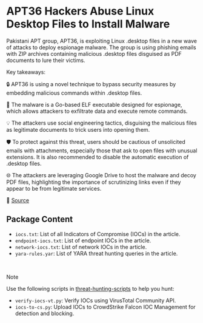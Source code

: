# APT36 Hackers Abuse Linux Desktop Files to Install Malware

Pakistani APT group, APT36, is exploiting Linux .desktop files in a new wave of attacks to deploy espionage malware. The group is using phishing emails with ZIP archives containing malicious .desktop files disguised as PDF documents to lure their victims.

Key takeaways:

🔒 APT36 is using a novel technique to bypass security measures by embedding malicious commands within .desktop files.

🚨 The malware is a Go-based ELF executable designed for espionage, which allows attackers to exfiltrate data and execute remote commands.

💡 The attackers use social engineering tactics, disguising the malicious files as legitimate documents to trick users into opening them.

🛡️ To protect against this threat, users should be cautious of unsolicited emails with attachments, especially those that ask to open files with unusual extensions. It is also recommended to disable the automatic execution of .desktop files.

🌐 The attackers are leveraging Google Drive to host the malware and decoy PDF files, highlighting the importance of scrutinizing links even if they appear to be from legitimate services.

🔗 [Source](https://www.cyfirma.com/research/apt36-targets-indian-boss-linux-systems-with-weaponized-autostart-files/)

## Package Content

- `iocs.txt`: List of all Indicators of Compromise (IOCs) in the article.
- `endpoint-iocs.txt`: List of endpoint IOCs in the article.
- `network-iocs.txt`: List of network IOCs in the article.
- `yara-rules.yar`: List of YARA threat hunting queries in the article.

<br>

> [!NOTE]
> Use the following scripts in [threat-hunting-scripts](../../threat-hunting-scripts/) to help you hunt:
>
> - `verify-iocs-vt.py`: Verify IOCs using VirusTotal Community API.
> - `iocs-to-cs.py`: Upload IOCs to CrowdStrike Falcon IOC Management for detection and blocking.
